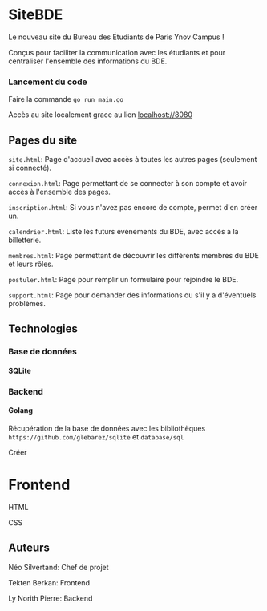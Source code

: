 # SiteBDE

Le nouveau site du Bureau des Étudiants de Paris Ynov Campus !

Conçus pour faciliter la communication avec les étudiants et pour centraliser l'ensemble des informations du BDE.

### Lancement du code
Faire la commande ``go run main.go``

Accès au site localement grace au lien [localhost://8080](localhost://8080)

## Pages du site
``site.html``: Page d'accueil avec accès à toutes les autres pages (seulement si connecté).

``connexion.html``: Page permettant de se connecter à son compte et avoir accès à l'ensemble des pages.

``inscription.html``: Si vous n'avez pas encore de compte, permet d'en créer un.

``calendrier.html``: Liste les futurs événements du BDE, avec accès à la billetterie.

``membres.html``: Page permettant de découvrir les différents membres du BDE et leurs rôles.

``postuler.html``: Page pour remplir un formulaire pour rejoindre le BDE.

``support.html``: Page pour demander des informations ou s'il y a d'éventuels problèmes.

## Technologies

### Base de données

#### SQLite

### Backend

#### Golang
    
Récupération de la base de données avec les bibliothèques ``https://github.com/glebarez/sqlite`` et ``database/sql``
    
Créer 
    
# Frontend

HTML

CSS

## Auteurs

Néo Silvertand: Chef de projet

Tekten Berkan: Frontend

Ly Norith Pierre: Backend



